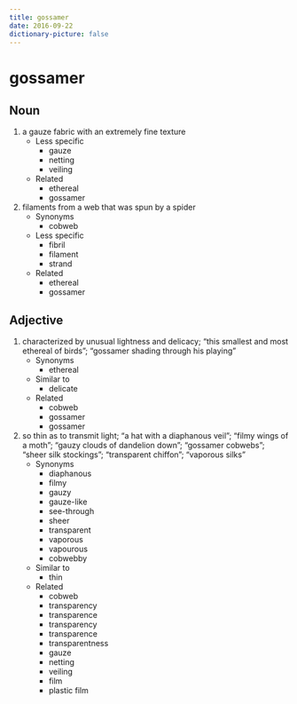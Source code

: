 ```yaml
---
title: gossamer
date: 2016-09-22
dictionary-picture: false
---
```


# gossamer


## Noun

1. a gauze fabric with an extremely fine texture
	- Less specific
		- gauze
		- netting
		- veiling
	- Related
		- ethereal
		- gossamer
2. filaments from a web that was spun by a spider
	- Synonyms
		- cobweb
	- Less specific
		- fibril
		- filament
		- strand
	- Related
		- ethereal
		- gossamer

## Adjective

1. characterized by unusual lightness and delicacy; “this smallest and most ethereal of birds”; “gossamer shading through his playing”
	- Synonyms
		- ethereal
	- Similar to
		- delicate
	- Related
		- cobweb
		- gossamer
		- gossamer
2. so thin as to transmit light; “a hat with a diaphanous veil”; “filmy wings of a moth”; “gauzy clouds of dandelion down”; “gossamer cobwebs”; “sheer silk stockings”; “transparent chiffon”; “vaporous silks”
	- Synonyms
		- diaphanous
		- filmy
		- gauzy
		- gauze-like
		- see-through
		- sheer
		- transparent
		- vaporous
		- vapourous
		- cobwebby
	- Similar to
		- thin
	- Related
		- cobweb
		- transparency
		- transparence
		- transparency
		- transparence
		- transparentness
		- gauze
		- netting
		- veiling
		- film
		- plastic film
